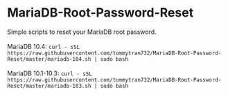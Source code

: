 # MariaDB-Root-Password-Reset
Simple scripts to reset your MariaDB root password. <br /> <br />
MariaDB 10.4: `curl - sSL https://raw.githubusercontent.com/tommytran732/MariaDB-Root-Password-Reset/master/mariadb-104.sh | sudo bash` <br /> <br />
MariaDB 10.1-10.3: `curl - sSL https://raw.githubusercontent.com/tommytran732/MariaDB-Root-Password-Reset/master/mariadb-103.sh | sudo bash`
